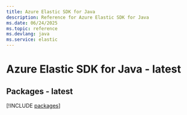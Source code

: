 ```yaml
---
title: Azure Elastic SDK for Java
description: Reference for Azure Elastic SDK for Java
ms.date: 06/24/2025
ms.topic: reference
ms.devlang: java
ms.service: elastic
---
```

# Azure Elastic SDK for Java - latest
## Packages - latest
[!INCLUDE [packages](elastic-index.md)]
